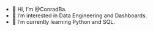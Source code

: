 - 👋 Hi, I’m @ConradBa.
- 👀 I’m interested in Data Engineering and Dashboards.
- 🌱 I’m currently learning Python and SQL.

<!---
ConradBa/ConradBa is a ✨ special ✨ repository because its `README.md` (this file) appears on your GitHub profile.
You can click the Preview link to take a look at your changes.
--->
